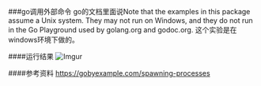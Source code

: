 ###go调用外部命令
go的文档里面说Note that the examples in this package assume a Unix system. They may not run on Windows, and they do not run in the Go Playground used by golang.org and godoc.org.
这个实验是在windows环境下做的。

####运行结果
![Imgur](http://i.imgur.com/lfrOema.png)

####参考资料
https://gobyexample.com/spawning-processes